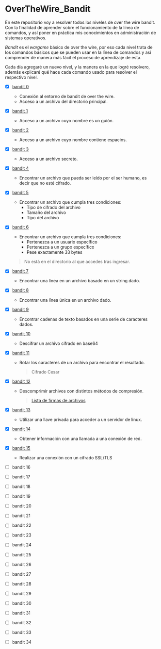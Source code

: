 # OverTheWire_Bandit

En este repositorio voy a resolver todos los niveles de over the wire bandit. 
Con la finalidad de aprender sobre el funcionamiento de la línea de comandos, 
y así poner en práctica mis conocimientos en administración de sistemas operativos.

_Bandit_ es el _wargame_ básico de over the wire, por eso cada nivel trata de los comandos básicos 
que se pueden usar en la línea de comandos y así comprender de manera más fácil el proceso de 
aprendizaje de esta. 

Cada día agregaré un nuevo nivel, y la manera en la que logré resolvero, además explicaré qué hace 
cada comando usado para resolver el respectivo nivel.

- [x] [bandit 0](bandit_0/bandit0.md)
  - Conexión al entorno de bandit de over the wire.
  - Acceso a un archivo del directorio principal.
  
- [x] [bandit 1](bandit_1/bandit1.md)
  - Acceso a un archivo cuyo nombre es un guión.

- [x] [bandit 2](bandit_2/bandit2.md)
  - Acceso a un archivo cuyo nombre contiene espacios.
    
- [x] [bandit 3](bandit_3/bandit3.md)
  - Acceso a un archivo secreto.
      
- [x] [bandit 4](bandit_4/bandit4.md)
  - Encontrar un archivo que pueda ser leído por el ser humano, es decir que no esté cifrado.
      
- [x] [bandit 5](bandit_5/bandit5.md)
  - Encontrar un archivo que cumpla tres condiciones:
    - Tipo de cifrado del archivo
    - Tamaño del archivo
    - Tipo del archivo
      
- [x] [bandit 6](bandit_6/bandit6.md)
  - Encontrar un archivo que cumpla tres condiciones:
    - Pertenezca a un usuario específico
    - Pertenezca a un grupo específico
    - Pese exactamente 33 bytes
   > No está en el directorio al que accedes tras ingresar.
      
- [x] [bandit 7](bandit_7/bandit7.md)
  - Encontrar una línea en un archivo basado en un string dado.
    
- [x] [bandit 8](bandit_8/bandit8.md)
  - Encontrar una línea única en un archivo dado.

- [x] [bandit 9](bandit_9/bandit9.md)
  - Encontrar cadenas de texto basados en una serie de caracteres dados.

- [x] [bandit 10](bandit_10/bandit10.md)
  - Descifrar un archivo cifrado en base64
     
- [x] [bandit 11](bandit_11/bandit11.md)
  - Rotar los caracteres de un archivo para encontrar el resultado.
    > Cifrado Cesar
    
- [x] [bandit 12](bandit_12/bandit12.md)
  - Descomprimir archivos con distintos métodos de compresión.
    > [Lista de firmas de archivos][1]

- [x] [bandit 13](bandit_13/bandit13.md)
  - Utilizar una llave privada para acceder a un servidor de linux.

- [x] [bandit 14](bandit_14/bandit14.md)
  - Obtener información con una llamada a una conexión de red.

- [x] [bandit 15](bandit_15/bandit15.md)
  - Realizar una conexión con un cifrado SSL/TLS
    
- [ ] bandit 16

- [ ] bandit 17

- [ ] bandit 18

- [ ] bandit 19

- [ ] bandit 20

- [ ] bandit 21

- [ ] bandit 22

- [ ] bandit 23

- [ ] bandit 24

- [ ] bandit 25

- [ ] bandit 26

- [ ] bandit 27

- [ ] bandit 28

- [ ] bandit 29

- [ ] bandit 30

- [ ] bandit 31

- [ ] bandit 32

- [ ] bandit 33

- [ ] bandit 34

[1]: https://en.wikipedia.org/wiki/List_of_file_signatures
